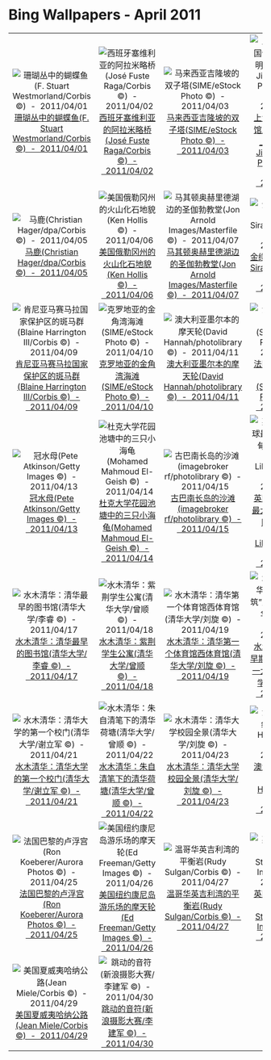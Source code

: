 # Bing Wallpapers - April 2011

| | | | |
|:-------------------------:|:-------------------------:|:-------------------------:|:-------------------------:|
| ![珊瑚丛中的蝴蝶鱼(F. Stuart Westmorland/Corbis ©)  -  2011/04/01](https://bing.ee123.net/img/cn/fhd/2011/04/01.jpg)[珊瑚丛中的蝴蝶鱼(F. Stuart Westmorland/Corbis ©)  -  2011/04/01](https://bing.ee123.net/img/cn/fhd/2011/04/01.jpg) | ![西班牙塞维利亚的阿拉米略桥(José Fuste Raga/Corbis ©)  -  2011/04/02](https://bing.ee123.net/img/cn/fhd/2011/04/02.jpg)[西班牙塞维利亚的阿拉米略桥(José Fuste Raga/Corbis ©)  -  2011/04/02](https://bing.ee123.net/img/cn/fhd/2011/04/02.jpg) | ![马来西亚吉隆坡的双子塔(SIME/eStock Photo ©)  -  2011/04/03](https://bing.ee123.net/img/cn/fhd/2011/04/03.jpg)[马来西亚吉隆坡的双子塔(SIME/eStock Photo ©)  -  2011/04/03](https://bing.ee123.net/img/cn/fhd/2011/04/03.jpg) | ![上海世博会中国馆展出的《清明上河图》(Xu Jiajun/Xinhua Press/Corbis ©)  -  2011/04/04](https://bing.ee123.net/img/cn/fhd/2011/04/04.jpg)[上海世博会中国馆展出的《清明上河图》(Xu Jiajun/Xinhua Press/Corbis ©)  -  2011/04/04](https://bing.ee123.net/img/cn/fhd/2011/04/04.jpg) |
| ![马鹿(Christian Hager/dpa/Corbis ©)  -  2011/04/05](https://bing.ee123.net/img/cn/fhd/2011/04/05.jpg)[马鹿(Christian Hager/dpa/Corbis ©)  -  2011/04/05](https://bing.ee123.net/img/cn/fhd/2011/04/05.jpg) | ![美国俄勒冈州的火山化石地貌(Ken Hollis ©)  -  2011/04/06](https://bing.ee123.net/img/cn/fhd/2011/04/06.jpg)[美国俄勒冈州的火山化石地貌(Ken Hollis ©)  -  2011/04/06](https://bing.ee123.net/img/cn/fhd/2011/04/06.jpg) | ![马其顿奥赫里德湖边的圣伽勃教堂(Jon Arnold Images/Masterfile ©)  -  2011/04/07](https://bing.ee123.net/img/cn/fhd/2011/04/07.jpg)[马其顿奥赫里德湖边的圣伽勃教堂(Jon Arnold Images/Masterfile ©)  -  2011/04/07](https://bing.ee123.net/img/cn/fhd/2011/04/07.jpg) | ![金缕梅的花朵(JS. Sira/photolibrary ©)  -  2011/04/08](https://bing.ee123.net/img/cn/fhd/2011/04/08.jpg)[金缕梅的花朵(JS. Sira/photolibrary ©)  -  2011/04/08](https://bing.ee123.net/img/cn/fhd/2011/04/08.jpg) |
| ![肯尼亚马赛马拉国家保护区的斑马群(Blaine Harrington III/Corbis ©)  -  2011/04/09](https://bing.ee123.net/img/cn/fhd/2011/04/09.jpg)[肯尼亚马赛马拉国家保护区的斑马群(Blaine Harrington III/Corbis ©)  -  2011/04/09](https://bing.ee123.net/img/cn/fhd/2011/04/09.jpg) | ![克罗地亚的金角湾海滩(SIME/eStock Photo ©)  -  2011/04/10](https://bing.ee123.net/img/cn/fhd/2011/04/10.jpg)[克罗地亚的金角湾海滩(SIME/eStock Photo ©)  -  2011/04/10](https://bing.ee123.net/img/cn/fhd/2011/04/10.jpg) | ![澳大利亚墨尔本的摩天轮(David Hannah/photolibrary ©)  -  2011/04/11](https://bing.ee123.net/img/cn/fhd/2011/04/11.jpg)[澳大利亚墨尔本的摩天轮(David Hannah/photolibrary ©)  -  2011/04/11](https://bing.ee123.net/img/cn/fhd/2011/04/11.jpg) | ![法国里昂富尔韦圣母院(SIME/eStock Photo ©)  -  2011/04/12](https://bing.ee123.net/img/cn/fhd/2011/04/12.jpg)[法国里昂富尔韦圣母院(SIME/eStock Photo ©)  -  2011/04/12](https://bing.ee123.net/img/cn/fhd/2011/04/12.jpg) |
| ![冠水母(Pete Atkinson/Getty Images ©)  -  2011/04/13](https://bing.ee123.net/img/cn/fhd/2011/04/13.jpg)[冠水母(Pete Atkinson/Getty Images ©)  -  2011/04/13](https://bing.ee123.net/img/cn/fhd/2011/04/13.jpg) | ![杜克大学花园池塘中的三只小海龟(Mohamed Mahmoud El-Geish ©)  -  2011/04/14](https://bing.ee123.net/img/cn/fhd/2011/04/14.jpg)[杜克大学花园池塘中的三只小海龟(Mohamed Mahmoud El-Geish ©)  -  2011/04/14](https://bing.ee123.net/img/cn/fhd/2011/04/14.jpg) | ![古巴南长岛的沙滩(imagebroker rf/photolibrary ©)  -  2011/04/15](https://bing.ee123.net/img/cn/fhd/2011/04/15.jpg)[古巴南长岛的沙滩(imagebroker rf/photolibrary ©)  -  2011/04/15](https://bing.ee123.net/img/cn/fhd/2011/04/15.jpg) | ![英国康沃尔全球最大的温室“伊甸园”(Harpur Garden Library/Corbis ©)  -  2011/04/16](https://bing.ee123.net/img/cn/fhd/2011/04/16.jpg)[英国康沃尔全球最大的温室“伊甸园”(Harpur Garden Library/Corbis ©)  -  2011/04/16](https://bing.ee123.net/img/cn/fhd/2011/04/16.jpg) |
| ![水木清华：清华最早的图书馆(清华大学/李睿 ©)  -  2011/04/17](https://bing.ee123.net/img/cn/fhd/2011/04/17.jpg)[水木清华：清华最早的图书馆(清华大学/李睿 ©)  -  2011/04/17](https://bing.ee123.net/img/cn/fhd/2011/04/17.jpg) | ![水木清华：紫荆学生公寓(清华大学/曾顺 ©)  -  2011/04/18](https://bing.ee123.net/img/cn/fhd/2011/04/18.jpg)[水木清华：紫荆学生公寓(清华大学/曾顺 ©)  -  2011/04/18](https://bing.ee123.net/img/cn/fhd/2011/04/18.jpg) | ![水木清华：清华第一个体育馆西体育馆(清华大学/刘旋 ©)  -  2011/04/19](https://bing.ee123.net/img/cn/fhd/2011/04/19.jpg)[水木清华：清华第一个体育馆西体育馆(清华大学/刘旋 ©)  -  2011/04/19](https://bing.ee123.net/img/cn/fhd/2011/04/19.jpg) | ![水木清华：清华早期“四大建筑”之一大礼堂(清华大学/李睿 ©)  -  2011/04/20](https://bing.ee123.net/img/cn/fhd/2011/04/20.jpg)[水木清华：清华早期“四大建筑”之一大礼堂(清华大学/李睿 ©)  -  2011/04/20](https://bing.ee123.net/img/cn/fhd/2011/04/20.jpg) |
| ![水木清华：清华大学的第一个校门(清华大学/谢立军 ©)  -  2011/04/21](https://bing.ee123.net/img/cn/fhd/2011/04/21.jpg)[水木清华：清华大学的第一个校门(清华大学/谢立军 ©)  -  2011/04/21](https://bing.ee123.net/img/cn/fhd/2011/04/21.jpg) | ![水木清华：朱自清笔下的清华荷塘(清华大学/曾顺 ©)  -  2011/04/22](https://bing.ee123.net/img/cn/fhd/2011/04/22.jpg)[水木清华：朱自清笔下的清华荷塘(清华大学/曾顺 ©)  -  2011/04/22](https://bing.ee123.net/img/cn/fhd/2011/04/22.jpg) | ![水木清华：清华大学校园全景(清华大学/刘旋 ©)  -  2011/04/23](https://bing.ee123.net/img/cn/fhd/2011/04/23.jpg)[水木清华：清华大学校园全景(清华大学/刘旋 ©)  -  2011/04/23](https://bing.ee123.net/img/cn/fhd/2011/04/23.jpg) | ![澳大利亚战争纪念馆(Jon Hicks/Corbis ©)  -  2011/04/24](https://bing.ee123.net/img/cn/fhd/2011/04/24.jpg)[澳大利亚战争纪念馆(Jon Hicks/Corbis ©)  -  2011/04/24](https://bing.ee123.net/img/cn/fhd/2011/04/24.jpg) |
| ![法国巴黎的卢浮宫(Ron Koeberer/Aurora Photos ©)  -  2011/04/25](https://bing.ee123.net/img/cn/fhd/2011/04/25.jpg)[法国巴黎的卢浮宫(Ron Koeberer/Aurora Photos ©)  -  2011/04/25](https://bing.ee123.net/img/cn/fhd/2011/04/25.jpg) | ![美国纽约康尼岛游乐场的摩天轮(Ed Freeman/Getty Images ©)  -  2011/04/26](https://bing.ee123.net/img/cn/fhd/2011/04/26.jpg)[美国纽约康尼岛游乐场的摩天轮(Ed Freeman/Getty Images ©)  -  2011/04/26](https://bing.ee123.net/img/cn/fhd/2011/04/26.jpg) | ![温哥华英吉利湾的平衡岩(Rudy Sulgan/Corbis ©)  -  2011/04/27](https://bing.ee123.net/img/cn/fhd/2011/04/27.jpg)[温哥华英吉利湾的平衡岩(Rudy Sulgan/Corbis ©)  -  2011/04/27](https://bing.ee123.net/img/cn/fhd/2011/04/27.jpg) | ![英国伦敦的西敏寺(Ben Stansall/Getty Images ©)  -  2011/04/28](https://bing.ee123.net/img/cn/fhd/2011/04/28.jpg)[英国伦敦的西敏寺(Ben Stansall/Getty Images ©)  -  2011/04/28](https://bing.ee123.net/img/cn/fhd/2011/04/28.jpg) |
| ![美国夏威夷哈纳公路(Jean Miele/Corbis ©)  -  2011/04/29](https://bing.ee123.net/img/cn/fhd/2011/04/29.jpg)[美国夏威夷哈纳公路(Jean Miele/Corbis ©)  -  2011/04/29](https://bing.ee123.net/img/cn/fhd/2011/04/29.jpg) | ![跳动的音符(新浪摄影大赛/李建军 ©)  -  2011/04/30](https://bing.ee123.net/img/cn/fhd/2011/04/30.jpg)[跳动的音符(新浪摄影大赛/李建军 ©)  -  2011/04/30](https://bing.ee123.net/img/cn/fhd/2011/04/30.jpg) |  |  |
